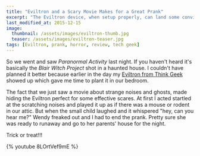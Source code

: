 ```yaml
---
title: "Eviltron and a Scary Movie Makes for a Great Prank"
excerpt: "The Eviltron device, when setup properly, can land some convincing scares."
last_modified_at: 2015-12-15
image: 
  thumbnail: /assets/images/eviltron-thumb.jpg
  teaser: /assets/images/eviltron-teaser.jpg
tags: [Eviltron, prank, horror, review, tech geek]
---
```


So we went and saw *Paranormal Activity* last night. If you haven't heard it's basically the *Blair Witch Project* shot in a haunted house. I couldn't have planned it better because earlier in the day my [Eviltron from Think Geek](http://www.thinkgeek.com/gadgets/electronic/c427/) showed up which gave me time to plant it in our bedroom.

The fact that we just saw a movie about strange noises and ghosts, made hiding the Eviltron perfect for some effective scares. At first I acted startled at the scratching noises and played it up as if there was a mouse or rodent in our attic. But when the small child laughed and it whispered "hey, can you hear me?" Wendy freaked out and I had to end the prank. Pretty sure she was ready to runaway and go to her parents' house for the night.

Trick or treat!!!

{% youtube 8LOrtVef9mE %}
